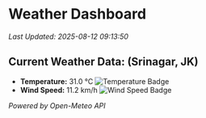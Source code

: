 
# Weather Dashboard

_Last Updated: 2025-08-12 09:13:50_

## Current Weather Data: (Srinagar, JK)
- **Temperature:** 31.0 °C ![Temperature Badge](https://img.shields.io/badge/Temperature-High%20Temp-orange)
- **Wind Speed:** 11.2 km/h ![Wind Speed Badge](https://img.shields.io/badge/Wind%20Speed-Light%20Wind-blue)

*Powered by Open-Meteo API*

